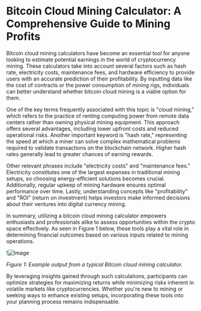 # Bitcoin Cloud Mining Calculator: A Comprehensive Guide to Mining Profits

Bitcoin cloud mining calculators have become an essential tool for anyone looking to estimate potential earnings in the world of cryptocurrency mining. These calculators take into account several factors such as hash rate, electricity costs, maintenance fees, and hardware efficiency to provide users with an accurate prediction of their profitability. By inputting data like the cost of contracts or the power consumption of mining rigs, individuals can better understand whether bitcoin cloud mining is a viable option for them.

One of the key terms frequently associated with this topic is "cloud mining," which refers to the practice of renting computing power from remote data centers rather than owning physical mining equipment. This approach offers several advantages, including lower upfront costs and reduced operational risks. Another important keyword is "hash rate," representing the speed at which a miner can solve complex mathematical problems required to validate transactions on the blockchain network. Higher hash rates generally lead to greater chances of earning rewards.

Other relevant phrases include "electricity costs" and "maintenance fees." Electricity constitutes one of the largest expenses in traditional mining setups, so choosing energy-efficient solutions becomes crucial. Additionally, regular upkeep of mining hardware ensures optimal performance over time. Lastly, understanding concepts like "profitability" and "ROI" (return on investment) helps investors make informed decisions about their ventures into digital currency mining.

In summary, utilizing a bitcoin cloud mining calculator empowers enthusiasts and professionals alike to assess opportunities within the crypto space effectively. As seen in Figure 1 below, these tools play a vital role in determining financial outcomes based on various inputs related to mining operations.

!![Image](https://github.com/user-attachments/assets/b6e7b7a2-655e-4d44-8baa-20c566a3cb65)

*Figure 1: Example output from a typical Bitcoin cloud mining calculator.*

By leveraging insights gained through such calculations, participants can optimize strategies for maximizing returns while minimizing risks inherent in volatile markets like cryptocurrencies. Whether you're new to mining or seeking ways to enhance existing setups, incorporating these tools into your planning process remains indispensable.